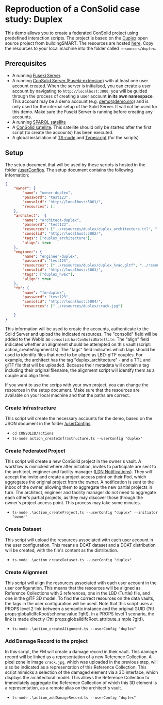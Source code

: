 # Reproduction of a ConSolid case study: Duplex
This demo allows you to create a federated ConSolid project using predefined interaction scripts. The project is based on the [Duplex](https://github.com/buildingSMART/Sample-Test-Files/blob/master/IFC%202x3/Duplex%20Apartment/README.md) open source project from buildingSMART. The resources are hosted [here](https://drive.google.com/drive/folders/1qgXtFOH3iRlfvZxD9c6J7d5TWmBzbJea?usp=drive_link). Copy the resources to your local machine into the folder called `resources/duplex`. 

## Prerequisites
- A running [Fuseki Server](https://dlcdn.apache.org/jena/binaries/apache-jena-fuseki-4.10.0.zip).
- A running [ConSolid Server (Fuseki-extension)](https://github.com/LBD-Hackers/SolidCommunity_Fuseki) with at least one user account created. When the server is initialised, you can create a user account by navigating to `http://localhost:3000`; you will be guided through the process of creating a user account **in its own namespace**. This account may be a demo account (e.g. demo@demo.org) and is only used for the internal setup of the Solid Server. It will not be used for this demo. Make sure the Fuseki Server is running before creating any accounts. 
- A running [SPARQL satellite](https://github.com/ConSolidProject/sparql-satellite/tree/dissertation)
- A [ConSolid satellite](https://github.com/ConSolidProject/cde-satellite/tree/dissertation). This satellite should only be started after the first script (to create the accounts) has been executed.
- A global installation of [TS-node](https://www.npmjs.com/package/ts-node) and [Typescript](https://www.npmjs.com/package/typescript) (for the scripts)

## Setup
The setup document that will be used by these scripts is hosted in the folder [/userConfigs](/userConfigs). The setup document contains the following information:

```json
{
    "owner": {
        "name": "owner-duplex",
        "password": "test123",
        "consolid": "http://localhost:5001/",
        "resources": []
    },
    "architect":  {
        "name": "architect-duplex",
        "password": "test123",
        "resources": ["../resources/duplex/duplex_architecture.ttl", "../resources/duplex/duplex_architecture.gltf"],
        "consolid": "http://localhost:5002/",
        "tags": ["duplex_architecture"],
        "align": true
    },
    "engineer": {
        "name": "engineer-duplex",
        "password": "test123",
        "resources": ["../resources/duplex/duplex_hvac.gltf", "../resources/duplex/duplex_hvac.ttl"],
        "consolid": "http://localhost:5003/",
        "tags": ["duplex_hvac"],
        "align": true
    },
    "fm": {
        "name": "fm-duplex",
        "password": "test123",
        "consolid": "http://localhost:5004/",
        "resources": ["../resources/duplex/crack.jpg"]

    }
}
```

This information will be used to create the accounts, authenticate to the Solid Server and upload the indicated resources. The "consolid" field will be added to the WebId as `consolid:hasConSolidSatellite`. The "align" field indicates whether an alignment should be attempted on this vault (script: action_createAlignment.ts). The "tags" field indicates which tags should be used to identify files that need to be aliged as LBD-glTF couples. For example, the architect has the tag "duplex_architecture" - and a TTL and glTF file that will be uploaded. Because their metadata will contain a tag including their original filename, the alignment script will identify them as a couple and align them. 

If you want to use the scrips with your own project, you can change the resources in the setup document. Make sure that the resources are available on your local machine and that the paths are correct. 

### Create Infrastructure
This script will create the necessary accounts for the demo, based on the JSON document in the folder [/userConfigs](/userConfigs).
- `cd CONSOLID/actions`
- `ts-node action_createInfrastructure.ts --userConfig "duplex"`

### Create Federated Project
This script will create a new ConSolid project in the owner's vault. A workflow is mimicked where after initiation, invites to participate are sent to the architect, engineer and facility manager ([LDN Notifications](https://www.w3.org/TR/ldn/)). They will accept the invite and create a project access point on their Pod, which aggregates the original project from the owner. A notification is sent to the inbox of the owner, allowing them to aggregate the new partial projects in turn. The architect, engineer and facility manager do not need to aggregate each other's partial projects, as they may discover those through the owner's project access point. This process may take some minutes.
- `ts-node .\action_createProject.ts --userConfig "duplex" --initiator "owner"`

### Create Dataset
This script will upload the resources associated with each user account in the user configuration. This means a DCAT dataset and a DCAT distribution will be created, with the file's content as the distribution.
- `ts-node .\action_createDataset.ts --userConfig "duplex"`

### Create Alignment
This script will align the resources associated with each user account in the user configuration. This means that the resources will be aligned as Reference Collections with 2 references, one in the LBD (Turtle) file, and one in the glTF 3D model. To find the correct resources on the data vaults, the tags in the user configuration will be used. Note that this script uses a PROPS level 2 link between a semantic instance and the original GUID (?ttl props:globalIdIfcRoot/schema:value ?gltf). In a PROPS level 1 scenario, the link is made directly (?ttl props:globalIdIfcRoot_attribute_simple ?gltf). 
- `ts-node .\action_createAlignment.ts --userConfig "duplex"`

### Add Damage Record to the project
In this script, the FM will create a damage record in their vault. This damage record will be linked as a representation of a new Reference Collection. A pixel zone in image `crack.jpg`, which was uploaded in the previous step, will also be indicated as a representation of this Reference Collection. This script mimicks a selection of the damaged element via a 3D interface, which displays the architectural model. This allows the Reference Collection to immediately aggregate the Reference Collection of which this 3D element is a representation, as a remote alias on the architect's vault.
- `ts-node .\action_addDamageRecord.ts --userConfig "duplex"`